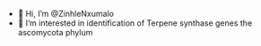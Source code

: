 - 👋 Hi, I’m @ZinhleNxumalo
- 👀 I’m interested in identification of Terpene synthase genes the ascomycota phylum

<!---
ZinhleNxumalo/ZinhleNxumalo is a ✨ special ✨ repository because its `README.md` (this file) appears on your GitHub profile.
You can click the Preview link to take a look at your changes.
--->
